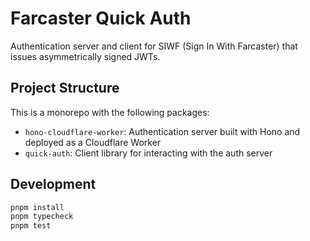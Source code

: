 # Farcaster Quick Auth

Authentication server and client for SIWF (Sign In With Farcaster) that issues asymmetrically signed JWTs.

## Project Structure

This is a monorepo with the following packages:

- `hono-cloudflare-worker`: Authentication server built with Hono and deployed as a Cloudflare Worker
- `quick-auth`: Client library for interacting with the auth server

## Development

```sh
pnpm install
pnpm typecheck
pnpm test
```
